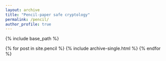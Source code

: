 ```yaml
---
layout: archive
title: "Pencil-paper safe cryptology"
permalink: /pencil/
author_profile: true
---
```


{% include base_path %}


{% for post in site.pencil %}
  {% include archive-single.html %}
{% endfor %}
